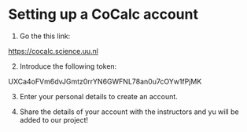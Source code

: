 # Setting up a CoCalc account

1. Go the this link:

https://cocalc.science.uu.nl

2. Introduce the following token:

UXCa4oFVm6dvJGmtz0rrYN6GWFNL78an0u7cOYw1fPjMK

3. Enter your personal details to create an account. 

4. Share the details of your account with the instructors and yu will be added to our project!

